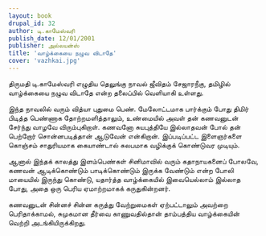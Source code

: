 ```yaml
---
layout: book
drupal_id: 32
author: டி.காமேஸ்வரி
publish_date: 12/01/2001
publisher: அல்லயன்ஸ்
title: 'வாழ்க்கையை நழுவ விடாதே'
cover: 'vazhkai.jpg'
---
```

திருமதி டி.காமேஸ்வரி எழுதிய தெலுங்கு நாவல் ஜீவிதம் சேஜாரநீகு, தமிழில் வாழ்க்கையை நழுவ விடாதே என்ற தலைப்பில் வெளியாகி உள்ளது.

இந்த நாவலில் வரும் வித்யா புதுமை பெண். மேலோட்டமாக பார்க்கும் போது திமிர் பிடித்த பெண்ணாக தோற்றமளித்தாலும், உண்மையில் அவள் தன் கணவனுடன் சேர்ந்து வாழவே விரும்புகிறாள். கணவனோ சுயபுத்தியே இல்லாதவன் போல் தன் பெற்றோர் சொன்னபடித்தான் ஆடுவேன் என்கிறான். இப்படிப்பட்ட இளைஞர்களை கொஞ்சம் சாதுரியமாக கையாண்டால் சுலபமாக வழிக்குக் கொண்டுவர முடியும்.

ஆனால் இந்தக் காலத்து இளம்பெண்கள் சினிமாவில் வரும் கதாநாயகனைப் போலவே, கணவன் ஆடிக்கொண்டும் பாடிக்கொண்டும் இருக்க வேண்டும் என்ற போலி மாயையில் இருந்து கொண்டு, யதார்த்த வாழ்க்கையில் இவையெல்லாம் இல்லாத போது, அதை ஒரு பெரிய ஏமாற்றமாகக் கருதுகின்றனர்.

கணவனுடன் சின்னச் சின்ன கருத்து வேற்றுமைகள் ஏற்பட்டாலும் அவற்றை பெரிதாக்காமல், சுமுகமான தீர்வை காணுவதில்தான் தாம்பத்திய வாழ்க்கையின் வெற்றி அடங்கியிருக்கிறது.
